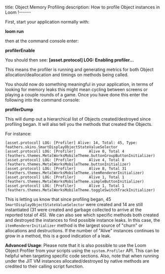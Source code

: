 title: Object Memory Profiling
description: How to profile Object instances in Loom
!------

First, start your application normally with:

**loom run**

then at the command console enter:

**profilerEnable**

You should then see: **[asset.protocol] LOG: Enabling profiler...**

This means the profiler is running and generating metrics for both Object allocation/deallocation and timings on methods being called.

You should now do something meaningful in your application, in terms of looking for memory leaks this might mean cycling between screens or playing a couple rounds of a game.  Once you have done this enter the following into the command console:

**profilerDump**

This will dump out a hierarchical list of Objects created/destroyed since profiling began.  It will also tell you the methods that created the Objects.

For instance:

    [asset.protocol] LOG: [Profiler] Alive: 14, Total: 45, Type: feathers.skins.SmartDisplayObjectStateValueSelector
    [asset.protocol] LOG: [Profiler]      Alive 0, Total 4 (feathers.themes.MetalWorksMobileTheme.buttonGroupButtonInitializer)
    [asset.protocol] LOG: [Profiler]      Alive 4, Total 8 (feathers.themes.MetalWorksMobileTheme.buttonInitializer)
    [asset.protocol] LOG: [Profiler]      Alive 8, Total 31 (feathers.themes.MetalWorksMobileTheme.itemRendererInitializer)
    [asset.protocol] LOG: [Profiler]      Alive 1, Total 1 (feathers.themes.MetalWorksMobileTheme.simpleButtonInitializer)
    [asset.protocol] LOG: [Profiler]      Alive 1, Total 1 (feathers.themes.MetalWorksMobileTheme.toggleSwitchTrackInitializer)

This is letting us know that since profiling began, 45 `SmartDisplayObjectStateValueSelector` were created and 14 are still instantiated (31 were created and garbage collected to arrive at the reported total of 45).  We can also see which specific methods both created and destroyed the instances to find possible instance leaks.  In this case, the `itemRendererInitializer` method is the largest source of "churn" or allocations and destructions.  If the number of "Alive" instances continues to grow in a method, this is a good indication of a leak.

**Advanced Usage**: Please note that it is also possible to use the Loom Object Profiler from your scripts using the `system.Profiler` API.  This can be helpful when targeting specific code sections.  Also, note that when running under the JIT VM instances allocated/destroyed by native methods are credited to their calling script function.




